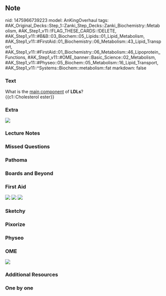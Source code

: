 ## Note
nid: 1475966739223
model: AnKingOverhaul
tags: #AK_Original_Decks::Step_1::Zanki_Step_Decks::Zanki_Biochemistry::Metabolism, #AK_Step1_v11::!FLAG_THESE_CARDS::!DELETE, #AK_Step1_v11::#B&B::03_Biochem::05_Lipids::01_Lipid_Metabolism, #AK_Step1_v11::#FirstAid::01_Biochemistry::06_Metabolism::43_Lipid_Transport, #AK_Step1_v11::#FirstAid::01_Biochemistry::06_Metabolism::46_Lipoprotein_Functions, #AK_Step1_v11::#OME_banner::Basic_Science::02_Metabolism, #AK_Step1_v11::#Physeo::05_Biochem::05_Metabolism::16_Lipid_Transport, #AK_Step1_v11::^Systems::Biochem::metabolism::fat
markdown: false

### Text
<div>
  <div>
    <div>
      What is the <u>main component</u> of <b>LDLs</b>?
    </div>
    <div>
      {{c1::Cholesterol ester}}
    </div>
  </div>
</div>

### Extra
<img src="paste-424690661195880.jpg" class="resizer">

### Lecture Notes


### Missed Questions


### Pathoma


### Boards and Beyond


### First Aid
<img src="tmp9SG1FQ.png"> <img src="tmp73PybX.png"> <img src=
"tmpkMpd4d.png">

### Sketchy


### Pixorize


### Physeo


### OME
<div class="ome-widget">
  <a href=
  "https://onlinemeded.org/spa/metabolism?ref=anki"><img src=
  "_OME_AnkiFlashcards_Topic_4.png"></a>
</div>

### Additional Resources


### One by one

